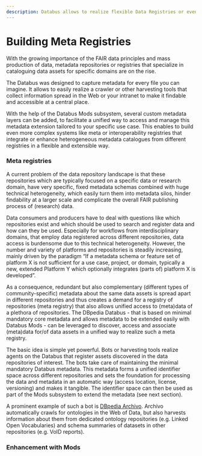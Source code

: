 ```yaml
---
description: Databus allows to realize flexible Data Registries or even Meta-Registries
---
```


# Building Meta Registries

With the growing importance of the FAIR data principles and mass production of data, metadata repositories or registries that specialize in cataloguing data assets for specific domains are on the rise.&#x20;

The Databus was designed to capture metadata for every file you can imagine. It allows to easily realize a crawler or other harvesting tools that collect information spread in the Web or your intranet to make it findable and accessible at a central place.&#x20;

With the help of the Databus Mods subsystem, several custom metadata layers can be added, to facilitate a unified way to access and manage this metadata extension tailored to your specific use case. This enables to build even more complex systems like meta or interoperability registries that integrate or enhance heterogeneous metadata catalogues from different registries in a flexible and extensible way.&#x20;

### Meta registries

A current problem of the data repository landscape is that these repositories which are typically focused on a specific data or research domain, have very specific, fixed metadata schemas combined with huge technical heterogeneity, which easily turn them into metadata silos, hinder findability at a larger scale and complicate the overall FAIR publishing process of (research) data.

Data consumers and producers have to deal with questions like which repositories exist and which should be used to search and register data and how can they be used. Especially for workflows from interdisciplinary domains, that employ data registered across different repositories, data access is burdensome due to this technical heterogeneity. However, the number and variety of platforms and repositories is steadily increasing, mainly driven by the paradigm “If a metadata schema or feature set of platform X is not sufficient for a use case, project, or domain, typically a new, extended Platform Y which optionally integrates (parts of) platform X is developed”.&#x20;

As a consequence, redundant but also complementary (different types of community-specific) metadata about the same data assets is spread apart in different repositories and thus creates a demand for a registry of repositories (meta registry) that also allows unified access to (meta)data of a plethora of repositories. The DBpedia Databus - that is based on minimal mandatory core metadata and allows metadata to be extended easily with Databus Mods - can be leveraged to discover, access and associate (meta)data for/of data assets in a unified way to realize such a meta registry.

The basic idea is simple yet powerful. Bots or harvesting tools realize agents on the Databus that register assets discovered in the data repositories of interest. The bots take care of maintaining the minimal mandatory Databus metadata. This metadata forms a unified identifier space across different repositories and sets the foundation for processing the data and metadata in an automatic way (access location, license, versioning) and makes it tangible. The identifier space can then be used as part of the Mods subsystem to extend the metadata (see next section).

A prominent example of such a bot is [DBpedia Archivo](https://archivo.dbpedia.org). Archivo automatically crawls for ontologies in the Web of Data, but also harvests information about them from dedicated ontology repositories (e.g. Linked Open Vocabularies) and schema summaries of datasets in other repositories (e.g. VoID reports).&#x20;

### Enhancement with Mods
